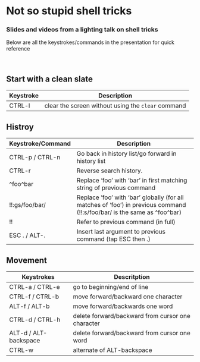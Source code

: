 # Not so stupid shell tricks

### Slides and videos from a lighting talk on shell tricks

Below are all the keystrokes/commands in the presentation for quick reference

<br>

## Start with a clean slate

|Keystroke          | Description
---                 |---
| CTRL-l            | clear the screen without using the `clear` command

## Histroy

|Keystroke/Command  | Description
---                 |---
| CTRL-p / CTRL-n   | Go back in history list/go forward in history list
| CTRL-r            | Reverse search history.
| ^foo^bar          | Replace ‘foo’ with ‘bar’ in first matching string of previous command
| !!:gs/foo/bar/    | Replace ’foo’ with ‘bar’ globally (for all matches of ‘foo’) in previous command  (!!:s/foo/bar/ is the same as ^foo^bar) 
| !!                | Refer to previous command (in full)
| ESC . / ALT-.     | Insert last argument to previous command (tap ESC then .)

## Movement

| Keystrokes             | Descritption
---                      |---
| CTRL-a / CTRL-e        | go to beginning/end of line|
| CTRL-f / CTRL-b        | move forward/backward one character|
| ALT-f / ALT-b          | move forward/backwards one word|
| CTRL-d / CTRL-h        | delete forward/backward from cursor one character|
| ALT-d / ALT-backspace  | delete forward/backward from cursor one word|
| CTRL-w                 | alternate of ALT-backspace|
